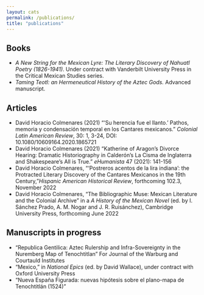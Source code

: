 ```yaml
---
layout: cats
permalink: /publications/
title: "publications"
---
```


## Books
- *A New String for the Mexican Lyre: The Literary Discovery of Nahuatl Poetry (1826-1941)*. Under contract with Vanderbilt University Press in the Critical Mexican Studies series.
- *Taming Teotl: an Hermeneutical History of the Aztec Gods.* Advanced manuscript.

## Articles
- David Horacio Colmenares (2021) “‘Su herencia fue el llanto.’ Pathos, memoria y condensación temporal en los Cantares mexicanos.” *Colonial Latin American Review*, 30: 1, 3-24, DOI: 10.1080/10609164.2020.1865721 
- David Horacio Colmenares (2021) “Katherine of Aragon’s Divorce Hearing: Dramatic Historiography in Calderón’s La Cisma de Inglaterra and Shakespeare’s All is True.” *eHumanista* 47 (2021): 141-156 
- David Horacio Colmenares, “‘Postreros acentos de la lira indiana’: the Protracted Literary Discovery of the Cantares Mexicanos in the 19th Century,”*Hispanic American Historical Review*, forthcoming 102.3, November 2022 
- David Horacio Colmenares, “The Bibliographic Muse: Mexican Literature and the Colonial Archive” in a *A History of the Mexican Novel* (ed. by I. Sánchez Prado, A. M. Nogar and J. R. Ruisánchez), Cambridge University Press,  forthcoming June 2022

## Manuscripts in progress
- “Republica Gentilica: Aztec Rulership and Infra-Sovereignty in the Nuremberg Map of Tenochtitlan” For Journal of the Warburg and Courtauld Institutes
- “Mexico,” in *National Epics* (ed. by David Wallace), under contract with Oxford University Press
- “Nueva España Figurada: nuevas hipótesis sobre el plano-mapa de Tenochtitlán (1524)” 
